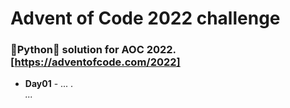 # Advent of Code 2022 challenge

### 🐍Python🐍 solution for AOC 2022. [https://adventofcode.com/2022]


- **Day01** - ... .\
*...*
